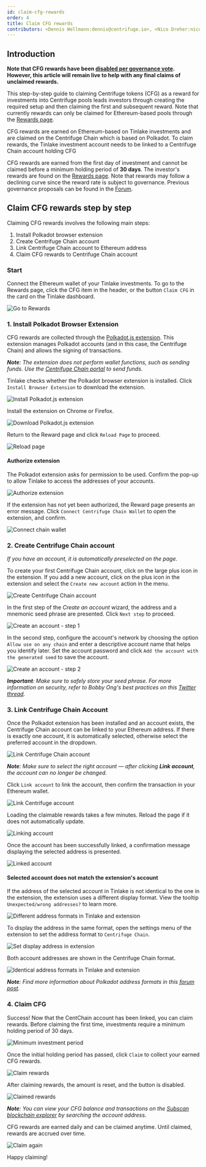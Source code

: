 ```yaml
---
id: claim-cfg-rewards
order: 4
title: Claim CFG rewards
contributors: <Dennis Wellmann:dennis@centrifuge.io>, <Nico Dreher:nico@centrifuge.io>
---
```

## Introduction
**Note that CFG rewards have been [disabled per governance vote](https://github.com/centrifuge/cps/blob/main/cps/CP61.md). However, this article will remain live to help with any final claims of unclaimed rewards.** 

This step-by-step guide to claiming Centrifuge tokens (CFG) as a reward for investments into Centrifuge pools leads investors through creating the required setup and then claiming the first and subsequent reward. Note that currently rewards can only be claimed for Ethereum-based pools through the [Rewards page](https://tinlake.centrifuge.io/rewards).

CFG rewards are earned on Ethereum-based on Tinlake investments and are claimed on the Centrifuge Chain which is based on Polkadot. To claim rewards, the Tinlake investment account needs to be linked to a Centrifuge Chain account holding CFG

CFG rewards are earned from the first day of investment and cannot be claimed before a minimum holding period of **30 days**. The investor's rewards are found on the [Rewards page](https://tinlake.centrifuge.io/rewards). Note that rewards may follow a declining curve since the reward rate is subject to governance. Previous governance proposals can be found in the [Forum](https://gov.centrifuge.io/c/governance/35).

## Claim CFG rewards step by step
Claiming CFG rewards involves the following main steps:
1. Install Polkadot browser extension
2. Create Centrifuge Chain account
3. Link Centrifuge Chain account to Ethereum address
4. Claim CFG rewards to Centrifuge Chain account

### Start
Connect the Ethereum wallet of your Tinlake investments. To go to the Rewards page, click the CFG item in the header, or the button `Claim CFG` in the card on the Tinlake dashboard.

![Go to Rewards](images/go_to_rewards.png)

### 1. Install Polkadot Browser Extension
CFG rewards are collected through the [Polkadot.js extension](https://polkadot.js.org/extension/). This extension manages Polkadot accounts (and in this case, the Centrifuge Chain) and allows the signing of transactions.

***Note**: The extension does not perform wallet functions, such as sending funds. Use the [Centrifuge Chain portal](https://polkadot.js.org/apps/?rpc=wss%3A%2F%2Ffullnode.centrifuge.io#/accounts) to send funds.*

Tinlake checks whether the Polkadot browser extension is installed. Click `Install Browser Extension` to download the extension.

![Install Polkadot.js extension](images/install_browser_extension.png)

Install the extension on Chrome or Firefox.

![Download Polkadot.js extension](images/download_extension.png)

Return to the Reward page and click `Reload Page` to proceed.

![Reload page](images/reload_page.png)

#### Authorize extension
The Polkadot extension asks for permission to be used. Confirm the pop-up to allow Tinlake to access the addresses of your accounts.

![Authorize extension](images/authorize_extension.png)

If the extension has not yet been authorized, the Reward page presents an error message. Click `Connect Centrifuge Chain Wallet` to open the extension, and confirm. 

![Connect chain wallet](images/connect_centrifuge_chain_wallet.png)

### 2. Create Centrifuge Chain account
*If you have an account, it is automatically preselected on the page.*

To create your first Centrifuge Chain account, click on the large plus icon in the extension. If you add a new account, click on the plus icon in the extension and select the `Create new account` action in the menu.

![Create Centrifuge Chain account](images/add_account.png)

In the first step of the *Create an account* wizard, the address and a mnemonic seed phrase are presented. Click `Next step` to proceed.

![Create an account - step 1](images/create_an_account_1.png)

In the second step, configure the account's network by choosing the option `Allow use on any chain` and enter a descriptive account name that helps you identify later. Set the account password and click `Add the account with the generated seed` to save the account.

![Create an account - step 2](images/create_an_account_2.png)

***Important**: Make sure to safely store your seed phrase. For more information on security, refer to Bobby Ong's best practices on this [Twitter thread](https://twitter.com/bobbyong/status/1403881080902471680?s=21).*

### 3. Link Centrifuge Chain Account
Once the Polkadot extension has been installed and an account exists, the Centrifuge Chain account can be linked to your Ethereum address. If there is exactly one account, it is automatically selected, otherwise select the preferred account in the dropdown.

![Link Centrifuge Chain account](images/link_account.png)

***Note**: Make sure to select the right account — after clicking **Link account**, the account can no longer be changed.*

Click `Link account` to link the account, then confirm the transaction in your Ethereum wallet.

![Link Centrifuge account](images/link_account.png)

Loading the claimable rewards takes a few minutes. Reload the page if it does not automatically update.

![Linking account](images/linking_account.png)

Once the account has been successfully linked, a confirmation message displaying the selected address is presented.

![Linked account](images/account_linked.png)

#### Selected account does not match the extension's account
If the address of the selected account in Tinlake is not identical to the one in the extension, the extension uses a different display format. View the tooltip `Unexpected/wrong addresses?` to learn more. 

![Different address formats in Tinlake and extension](images/different_address_formats.png)

To display the address in the same format, open the settings menu of the extension to set the address format to `Centrifuge Chain`.

![Set display address in extension](images/set_display_address_format.png)

Both account addresses are shown in the Centrifuge Chain format.

![Identical address formats in Tinlake and extension](images/identical_address_format.png)

***Note**: Find more information about Polkadot address formats in this [forum post](https://gov.centrifuge.io/t/accounts-and-wallet-addresses-in-polkadot-js/3341).*

### 4. Claim CFG
Success! Now that the CentChain account has been linked, you can claim rewards. Before claiming the first time, investments require a minimum holding period of 30 days.

![Minimum investment period](images/minimum_holding_period.png)

Once the initial holding period has passed, click `Claim` to collect your earned CFG rewards. 

![Claim rewards](images/claim_rewards.png)

After claiming rewards, the amount is reset, and the button is disabled. 

![Claimed rewards](images/rewards_claimed.png)

***Note**: You can view your CFG balance and transactions on the [Subscan blockchain explorer](https://centrifuge.subscan.io/) by searching the account address.*

CFG rewards are earned daily and can be claimed anytime. Until claimed, rewards are accrued over time. 

![Claim again](images/claim_again.png)

Happy claiming!

